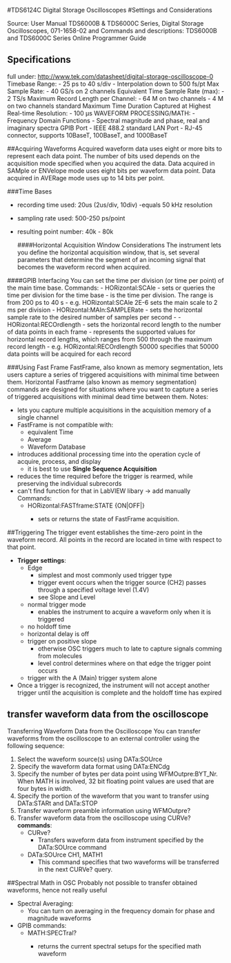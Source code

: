 #TDS6124C Digital Storage Oscilloscopes
#Settings and Considerations

Source: User Manual TDS6000B & TDS6000C Series, Digital Storage Oscilloscopes, 071-1658-02 and 
Commands and descriptions: TDS6000B and TDS6000C Series Online Programmer Guide

## Specifications
full under:
http://www.tek.com/datasheet/digital-storage-oscilloscope-0
Timebase Range: 
	- 25 ps to 40 s/div
	- Interpolation down to 500 fs/pt
Max Sample Rate: 
	- 40 GS/s on 2 channels
Equivalent Time Sample Rate (max):
	- 2 TS/s
Maximum Record Length per Channel:
	- 64 M on two channels
	- 4 M on two channels standard
Maximum Time Duration Captured at Highest Real-time Resolution: 
	- 100 μs
WAVEFORM PROCESSING/MATH:
	- Frequency Domain Functions - Spectral magnitude and phase, real and imaginary spectra
GPIB Port - IEEE 488.2 standard
LAN Port - RJ-45 connector, supports 10BaseT, 100BaseT, and 1000BaseT

##Acquiring Waveforms
Acquired waveform data uses eight or more bits to represent each data point. The number of bits used depends on the acquisition mode specified when you acquired the data. Data acquired in SAMple or ENVelope mode uses eight bits per waveform data point. Data acquired in AVERage mode uses up to 14 bits per point. 

###Time Bases
- recording time used: 20us (2us/div, 10div)
	-equals 50 kHz resolution
- sampling rate used: 500-250 ps/point
- resulting point number: 40k - 80k

	####Horizontal Acquisition Window Considerations
The instrument lets you define the horizontal acquisition window, that is, set several parameters that determine the segment of an incoming signal that becomes the waveform record when acquired.

####GPIB Interfacing
You can set the time per division (or time per point) of the main time base.
Commands:
	- HORizontal:SCAle <NR3>
		- sets or queries the time per division for the time base
		- <NR3> is the time per division. The range is from 200 ps to 40 s
		- e.g. HORizontal:SCAle 2E-6 sets the main scale to 2 ms per division
	- HORizontal:MAIn:SAMPLERate <NR3>
		- sets the horizontal sample rate to the desired number of samples per second
		- 
	- HORizontal:RECOrdlength <NR1>
		- sets the horizontal record length to the number of data points in each frame
		- <NR1> represents the supported values for horizontal record lengths, which ranges from 500 through the maximum record length
		- e.g. HORizontal:RECOrdlength 50000 specifies that 50000 data points will be acquired for each record

###Using Fast Frame
FastFrame, also known as memory segmentation, lets users capture a series of triggered acquisitions with minimal time between them. Horizontal Fastframe (also known as memory segmentation) commands are designed for situations where you want to capture a series of triggered acquisitions with minimal dead time between them. 
Notes:
- lets you capture multiple acquisitions in the acquisition memory of a single channel
- FastFrame is not compatible with:
	- equivalent Time
	- Average
	- Waveform Database
- introduces additional processing time into the operation cycle of acquire, process, and display
	- it is best to use **Single Sequence Acquisition**
- reduces the time required before the trigger is rearmed, while preserving the individual subrecords
- can't find function for that in LabVIEW libary -> add manually
Commands:
	- HORizontal:FASTframe:STATE {ON|OFF|<NR1>}
		- sets or returns the state of FastFrame acquisition.

##Triggering
The trigger event establishes the time-zero point in the waveform record. All points in the record are located in time with respect to that point.
- **Trigger settings**:
	- Edge 
		- simplest and most commonly used trigger type
		- trigger event occurs when the trigger source (CH2) passes through a specified voltage level (1.4V)
		- see Slope and Level 
	- normal trigger mode
		- enables the instrument to acquire a waveform only when it is triggered
	- no holdoff time
	- horizontal delay is off
	- trigger on positive slope
		- otherwise OSC triggers much to late to capture signals comming from molecules
		- level control determines where on that edge the trigger point occurs
	- trigger with the A (Main) trigger system alone
- Once a trigger is recognized, the instrument will not accept another trigger until the acquisition is complete and the holdoff time has expired


## transfer waveform data from the oscilloscope
Transferring Waveform Data from the Oscilloscope  You can transfer waveforms from the oscilloscope to an external controller using the following sequence:  
1.	Select the waveform source(s) using DATa:SOUrce  
2.	Specify the waveform data format using DATa:ENCdg 
3.	Specify the number of bytes per data point using WFMOutpre:BYT_Nr. When MATH is involved, 32 bit floating point values are used that are four bytes in width. 
4.	Specify the portion of the waveform that you want to transfer using DATa:STARt and DATa:STOP  
5.	Transfer waveform preamble information using WFMOutpre?
6.	Transfer waveform data from the oscilloscope using CURVe?  
**commands**:
	- CURve?
		- Transfers waveform data from instrument specified by the DATa:SOUrce command
	- DATa:SOUrce CH1, MATH1
		- This command specifies that two waveforms will be transferred in the next CURVe? query. 

##Spectral Math in OSC
Probably not possible to transfer obtained waveforms, hence not really useful
- Spectral Averaging:
	- You can turn on averaging in the frequency domain
	for phase and magnitude waveforms 
- GPIB commands:
	- MATH<x>:SPECTral? 
		- returns the current spectral setups for the specified math waveform

